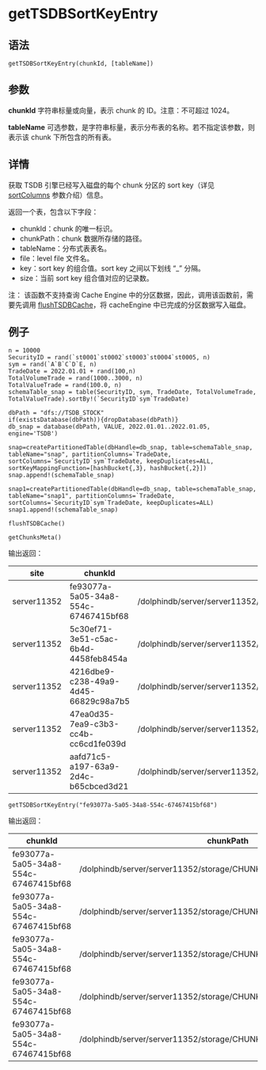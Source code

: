 # getTSDBSortKeyEntry

## 语法

`getTSDBSortKeyEntry(chunkId, [tableName])`

## 参数

**chunkId** 字符串标量或向量，表示 chunk 的 ID。注意：不可超过 1024。

**tableName** 可选参数，是字符串标量，表示分布表的名称。若不指定该参数，则表示该 chunk 下所包含的所有表。

## 详情

获取 TSDB 引擎已经写入磁盘的每个 chunk 分区的 sort key（详见 [sortColumns](../c/createPartitionedTable.html) 参数介绍）信息。

返回一个表，包含以下字段：

* chunkId：chunk 的唯一标识。
* chunkPath：chunk 数据所存储的路径。
* tableName：分布式表表名。
* file：level file 文件名。
* key：sort key 的组合值。sort key 之间以下划线 “\_” 分隔。
* size：当前 sort key 组合值对应的记录数。

注： 该函数不支持查询 Cache Engine 中的分区数据，因此，调用该函数前，需要先调用 [flushTSDBCache](../f/flushTSDBCache.html)，将
cacheEngine 中已完成的分区数据写入磁盘。

## 例子

```
n = 10000
SecurityID = rand(`st0001`st0002`st0003`st0004`st0005, n)
sym = rand(`A`B`C`D`E, n)
TradeDate = 2022.01.01 + rand(100,n)
TotalVolumeTrade = rand(1000..3000, n)
TotalValueTrade = rand(100.0, n)
schemaTable_snap = table(SecurityID, sym, TradeDate, TotalVolumeTrade, TotalValueTrade).sortBy!(`SecurityID`sym`TradeDate)

dbPath = "dfs://TSDB_STOCK"
if(existsDatabase(dbPath)){dropDatabase(dbPath)}
db_snap = database(dbPath, VALUE, 2022.01.01..2022.01.05, engine='TSDB')

snap=createPartitionedTable(dbHandle=db_snap, table=schemaTable_snap, tableName="snap", partitionColumns=`TradeDate, sortColumns=`SecurityID`sym`TradeDate, keepDuplicates=ALL, sortKeyMappingFunction=[hashBucket{,3}, hashBucket{,2}])
snap.append!(schemaTable_snap)

snap1=createPartitionedTable(dbHandle=db_snap, table=schemaTable_snap, tableName="snap1", partitionColumns=`TradeDate, sortColumns=`SecurityID`sym`TradeDate, keepDuplicates=ALL)
snap1.append!(schemaTable_snap)

flushTSDBCache()

getChunksMeta()
```

输出返回：

| site | chunkId | path | dfsPath | type | flag | size | version | state | versionList | resolved |
| --- | --- | --- | --- | --- | --- | --- | --- | --- | --- | --- |
| server11352 | fe93077a-5a05-34a8-554c-67467415bf68 | /dolphindb/server/server11352/storage/CHUNKS/TSDB\_STOCK/20220410/yv | /TSDB\_STOCK/20220410/yv | 1 | 0 | 0 | 1 | 0 | cid : 2134,snap1=>2134:89; # | false |
| server11352 | 5c30ef71-3e51-c5ac-6b4d-4458feb8454a | /dolphindb/server/server11352/storage/CHUNKS/TSDB\_STOCK/20220407/yv | /TSDB\_STOCK/20220407/yv | 1 | 0 | 0 | 1 | 0 | cid : 2134,snap1=>2134:95; # | false |
| server11352 | 4216dbe9-c238-49a9-4d45-66829c98a7b5 | /dolphindb/server/server11352/storage/CHUNKS/TSDB\_STOCK/20220406/yv | /TSDB\_STOCK/20220406/yv | 1 | 0 | 0 | 1 | 0 | cid : 2134,snap1=>2134:92; # | false |
| server11352 | 47ea0d35-7ea9-c3b3-cc4b-cc6cd1fe039d | /dolphindb/server/server11352/storage/CHUNKS/TSDB\_STOCK/20220401/yv | /TSDB\_STOCK/20220401/yv | 1 | 0 | 0 | 1 | 0 | cid : 2134,snap1=>2134:100; # | false |
| server11352 | aafd71c5-a197-63a9-2d4c-b65cbced3d21 | /dolphindb/server/server11352/storage/CHUNKS/TSDB\_STOCK/20220330/yv | /TSDB\_STOCK/20220330/yv | 1 | 0 | 0 | 1 | 0 | cid : 2134,snap1=>2134:97; # | false |

```
getTSDBSortKeyEntry("fe93077a-5a05-34a8-554c-67467415bf68")
```

输出返回：

| chunkId | chunkPath | tableName | file | key | size |
| --- | --- | --- | --- | --- | --- |
| fe93077a-5a05-34a8-554c-67467415bf68 | /dolphindb/server/server11352/storage/CHUNKS/TSDB\_STOCK/20220410/yv | snap1 | 0\_00000058 | st0001\_A | 2 |
| fe93077a-5a05-34a8-554c-67467415bf68 | /dolphindb/server/server11352/storage/CHUNKS/TSDB\_STOCK/20220410/yv | snap1 | 0\_00000058 | st0001\_B | 3 |
| fe93077a-5a05-34a8-554c-67467415bf68 | /dolphindb/server/server11352/storage/CHUNKS/TSDB\_STOCK/20220410/yv | snap1 | 0\_00000058 | st0001\_C | 2 |
| fe93077a-5a05-34a8-554c-67467415bf68 | /dolphindb/server/server11352/storage/CHUNKS/TSDB\_STOCK/20220410/yv | snap1 | 0\_00000058 | st0001\_D | 6 |
| fe93077a-5a05-34a8-554c-67467415bf68 | /dolphindb/server/server11352/storage/CHUNKS/TSDB\_STOCK/20220410/yv | snap1 | 0\_00000058 | st0002\_A | 4 |


